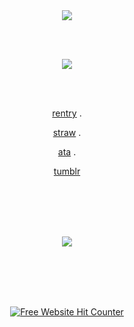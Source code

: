 <div align=center><img src="https://noneofurbuisnessgrraaaa.carrd.co/assets/images/gallery01/8ce79e70.gif?v=07360a13"/>

<br></br>

<div align=center><img src="https://noneofurbuisnessgrraaaa.carrd.co/assets/images/gallery01/0fb94317.jpg?v=0826bf24"/>
  
<br></br>
  
<a href="https://rentry.co/magentaneon" rel="nofollow">rentry</a> . 
  
<a href="https://missingt3xture.straw.page" rel="nofollow">straw</a> . 

<a href="https://magentaneon.atabook.org/" rel="nofollow">ata</a> . 

<a href="https://www.tumblr.com/blog/missingt3xture" rel="nofollow">tumblr</a>

<br></br>
<br></br>

<div align=center><img src="https://noneofurbuisnessgrraaaa.carrd.co/assets/images/gallery01/d88d90ce.png?v=07360a13"/>
  
<br></br>
<br></br>

<div align='center'><a href='https://www.free-website-hit-counter.com'><img src='https://www.free-website-hit-counter.com/zc.php?d=4&id=4153&s=55' border='0' alt='Free Website Hit Counter'>

